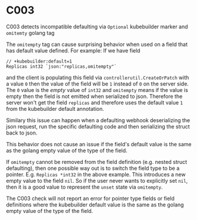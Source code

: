 # C003

C003 detects incompatible defaulting via `Optional` kubebuilder marker and
`omitemty` golang tag

The `omitempty` tag can cause surprising behavior when used on a field that has
default value defined. For example:
If we have field
```golang
// +kubebuilder:default=1
Replicas int32 `json:"replicas,omitempty"`
```
and the client is populating this field via `controllerutil.CreateOrPatch` with
a value `0` then the value of the field will be `1` instead of `0` on the
server side. The `0` value is the *empty* value of `int32` and `omitempty`
means if the value is empty then the field is not emitted when serialized to
json. Therefore the server won't get the field `replicas` and therefore uses
the default value `1` from the kubebuilder default annotation.

Similary this issue can happen when a defaulting webhook deserializing the json
request, run the specific defaulting code and then serializing the struct back
to json.

This behavior does not cause an issue if the field's default value is the same
as the golang empty value of the type of the field.

If `omitempty` cannot be removed from the field definition (e.g. nested struct
defaulting), then one possible way out is to switch the field type to be a
pointer. E.g. `Replicas *int32` in the above example. This introduces a new
empty value to the field `nil`. So if the user never wants to explicitly set
`nil`, then it is a good value to represent the `unset` state via `omitempty`.

The C003 check will not report an error for pointer type fields or field
definitions where the kubebuilder default value is the same as the golang
empty value of the type of the field.
